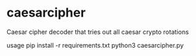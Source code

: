 # caesarcipher
 Caesar cipher decoder that tries out all caesar crypto rotations

usage
 pip install -r requirements.txt
 python3 caesarcipher.py
